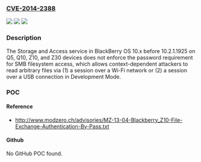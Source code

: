 ### [CVE-2014-2388](https://cve.mitre.org/cgi-bin/cvename.cgi?name=CVE-2014-2388)
![](https://img.shields.io/static/v1?label=Product&message=n%2Fa&color=blue)
![](https://img.shields.io/static/v1?label=Version&message=n%2Fa&color=blue)
![](https://img.shields.io/static/v1?label=Vulnerability&message=n%2Fa&color=brighgreen)

### Description

The Storage and Access service in BlackBerry OS 10.x before 10.2.1.1925 on Q5, Q10, Z10, and Z30 devices does not enforce the password requirement for SMB filesystem access, which allows context-dependent attackers to read arbitrary files via (1) a session over a Wi-Fi network or (2) a session over a USB connection in Development Mode.

### POC

#### Reference
- http://www.modzero.ch/advisories/MZ-13-04-Blackberry_Z10-File-Exchange-Authentication-By-Pass.txt

#### Github
No GitHub POC found.

